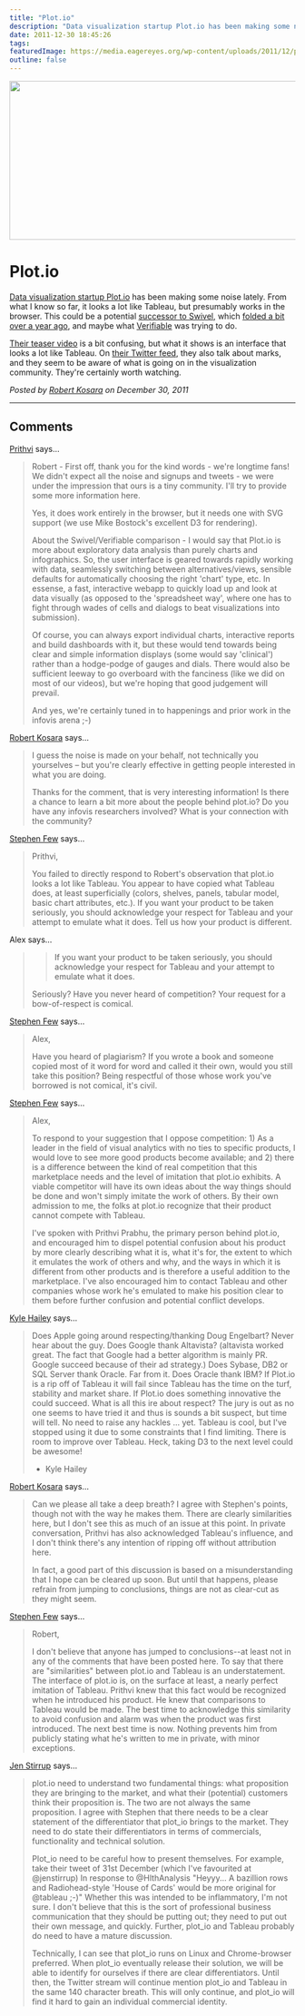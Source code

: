 ```yaml
---
title: "Plot.io"
description: "Data visualization startup Plot.io has been making some noise lately. From what I know so far, it looks a lot like Tableau, but presumably works in the browser. This could be a potential successor to Swivel, which folded a bit over a year ago, and maybe what Verifiable was trying to do."
date: 2011-12-30 18:45:26
tags: 
featuredImage: https://media.eagereyes.org/wp-content/uploads/2011/12/plot-io.png
outline: false
---
```


<p align="center"><img class="alignnone size-full wp-image-1507" title="plot.io" src="https://media.eagereyes.org/wp-content/uploads/2011/12/plot-io.png" alt="" width="600" height="280" /></p>

# Plot.io

<a href="http://www.plot.io/?lrRef=2AEnO">Data visualization startup Plot.io</a> has been making some noise lately. From what I know so far, it looks a lot like Tableau, but presumably works in the browser. This could be a potential <a title="The Rise and Fall of Swivel.com" href="/criticism/the-rise-and-fall-of-swivel">successor to Swivel</a>, which <a title="Swivel, Part 2: Solving A Single Problem" href="/criticism/swivel-part-2-solving-a-single-problem">folded a bit over a year ago</a>, and maybe what <a title="The End of Verifiable.com" href="/blog/2010/end-of-verifiable-com">Verifiable</a> was trying to do.

<a href="https://www.youtube.com/watch?v=Q904idCrY80">Their teaser video</a> is a bit confusing, but what it shows is an interface that looks a lot like Tableau. On <a href="http://twitter.com/plot_io">their Twitter feed</a>, they also talk about marks, and they seem to be aware of what is going on in the visualization community. They're certainly worth watching.


_Posted by <a href="/about">Robert Kosara</a> on December 30, 2011_


<aside class="comments">

---
## Comments

<a href="http://plot.io/" rel="nofollow noopener" target="_blank">Prithvi</a> says…
>	Robert - First off, thank you for the kind words - we're longtime fans! We didn't expect all the noise and signups and tweets - we were under the impression that ours is a tiny community. I'll try to provide some more information here.
>	
>	Yes, it does work entirely in the browser, but it needs one with SVG support (we use Mike Bostock's excellent D3 for rendering). 
>	
>	About the Swivel/Verifiable comparison - I would say that Plot.io is more about exploratory data analysis than purely charts and infographics. So, the user interface is geared towards rapidly working with data, seamlessly switching between alternatives/views, sensible defaults for automatically choosing the right 'chart' type, etc. In essense, a fast, interactive webapp to quickly load up and look at data visually (as opposed to the 'spreadsheet way', where one has to fight through wades of cells and dialogs to beat visualizations into submission). 
>	
>	Of course, you can always export individual charts, interactive reports and build dashboards with it, but these would tend towards being clear and simple information displays (some would say 'clinical') rather than a hodge-podge of gauges and dials. There would also be sufficient leeway to go overboard with the fanciness (like we did on most of our videos), but we're hoping that good judgement will prevail.
>	
>	And yes, we're certainly tuned in to happenings and prior work in the infovis arena ;-)

<a href="/about" rel="nofollow noopener" target="_blank">Robert Kosara</a> says…
>	I guess the noise is made on your behalf, not technically you yourselves – but you're clearly effective in getting people interested in what you are doing.
>	
>	Thanks for the comment, that is very interesting information! Is there a chance to learn a bit more about the people behind plot.io? Do you have any infovis researchers involved? What is your connection with the community?

<a href="http://www.perceptualedge.com" rel="nofollow noopener" target="_blank">Stephen Few</a> says…
>	Prithvi,
>	
>	You failed to directly respond to Robert's observation that plot.io looks a lot like Tableau. You appear to have copied what Tableau does, at least superficially (colors, shelves, panels, tabular model, basic chart attributes, etc.). If you want your product to be taken seriously, you should acknowledge your respect for Tableau and your attempt to emulate what it does. Tell us how your product is different.

Alex says…
>	<blockquote cite="http://eagereyes.org/blog/2011/plot-io#comment-2607">If you want your product to be taken seriously, you should acknowledge your respect for Tableau and your attempt to emulate what it does.</blockquote>
>	
>	Seriously? Have you never heard of competition?
>	Your request for a bow-of-respect is comical.

<a href="http://www.perceptualedge.com" rel="nofollow noopener" target="_blank">Stephen Few</a> says…
>	Alex,
>	
>	Have you heard of plagiarism? If you wrote a book and someone copied most of it word for word and called it their own, would you still take this position? Being respectful of those whose work you've borrowed is not comical, it's civil.

<a href="http://www.perceptualedge.com" rel="nofollow noopener" target="_blank">Stephen Few</a> says…
>	Alex,
>	
>	To respond to your suggestion that I oppose competition: 1) As a leader in the field of visual analytics with no ties to specific products, I would love to see more good products become available; and 2) there is a difference between the kind of real competition that this marketplace needs and the level of imitation that plot.io exhibits. A viable competitor will have its own ideas about the way things should be done and won't simply imitate the work of others. By their own admission to me, the folks at plot.io recognize that their product cannot compete with Tableau.
>	
>	I've spoken with Prithvi Prabhu, the primary person behind plot.io, and encouraged him to dispel potential confusion about his product by more clearly describing what it is, what it's for, the extent to which it emulates the work of others and why, and the ways in which it is different from other products and is therefore a useful addition to the marketplace. I've also encouraged him to contact Tableau and other companies whose work he's emulated to make his position clear to them before further confusion and potential conflict develops.

<a href="http://dboptimizer.com" rel="nofollow noopener" target="_blank">Kyle Hailey</a> says…
>	Does Apple going around respecting/thanking  Doug Engelbart? Never hear about the guy.
>	Does Google thank Altavista? (altavista worked great. The fact that Google had a better algorithm is mainly PR. Google succeed because of their ad strategy.)
>	Does Sybase, DB2 or SQL Server thank Oracle. Far from it.
>	Does Oracle thank IBM?
>	If Plot.io is a rip off of Tableau it will fail since Tableau has the time on the turf, stability and market share. If Plot.io does something innovative the could succeed.
>	What is all this ire about respect? 
>	The jury is out as no one seems to have tried it and thus is sounds a bit suspect, but time will tell.  No need to raise any hackles ... yet.
>	Tableau is cool, but I've stopped using it due to some constraints that I find limiting. There is room to improve over Tableau.
>	Heck, taking D3 to the next level could be awesome!
>	
>	- Kyle Hailey

<a href="/about" rel="nofollow noopener" target="_blank">Robert Kosara</a> says…
>	Can we please all take a deep breath? I agree with Stephen's points, though not with the way he makes them. There are clearly similarities here, but I don't see this as much of an issue at this point. In private conversation, Prithvi has also acknowledged Tableau's influence, and I don't think there's any intention of ripping off without attribution here.
>	
>	In fact, a good part of this discussion is based on a misunderstanding that I hope can be cleared up soon. But until that happens, please refrain from jumping to conclusions, things are not as clear-cut as they might seem.

<a href="http://www.perceptualedge.com" rel="nofollow noopener" target="_blank">Stephen Few</a> says…
>	Robert,
>	
>	I don't believe that anyone has jumped to conclusions--at least not in any of the comments that have been posted here. To say that there are "similarities" between plot.io and Tableau is an understatement. The interface of plot.io is, on the surface at least, a nearly perfect imitation of Tableau. Prithvi knew that this fact would be recognized when he introduced his product. He knew that comparisons to Tableau would be made. The best time to acknowledge this similarity to avoid confusion and alarm was when the product was first introduced. The next best time is now. Nothing prevents him from publicly stating what he's written to me in private, with minor exceptions.

<a href="http://www.copperblueconsulting.com" rel="nofollow noopener" target="_blank">Jen Stirrup</a> says…
>	plot.io need to understand two fundamental things: what proposition they are bringing to the market, and what their (potential) customers think their proposition is. The two are not always the same proposition. I agree with Stephen that there needs to be a clear statement of the differentiator that plot_io brings to the market. They need to do state their differentiators in terms of commercials, functionality and technical solution. 
>	
>	Plot_io need to be careful how to present themselves. For example, take their tweet of 31st December (which I've favourited at @jenstirrup) In response to @HlthAnalysis "Heyyy... A bazillion rows and Radiohead-style 'House of Cards' would be more original for @tableau ;-)" Whether this was intended to be inflammatory, I'm not sure. I don't believe that this is the sort of professional business communication that they should be putting out; they need to put out their own message, and quickly. Further, plot_io and Tableau  probably do need to have a mature discussion.
>	
>	Technically, I can see that plot_io runs on Linux and Chrome-browser preferred. When plot_io eventually release their solution, we will be able to identify for ourselves if there are clear differentiators. Until then, the Twitter stream will continue mention plot_io and Tableau in the same 140 character breath. This will only continue, and plot_io will find it hard to gain an individual commercial identity.

</aside>

